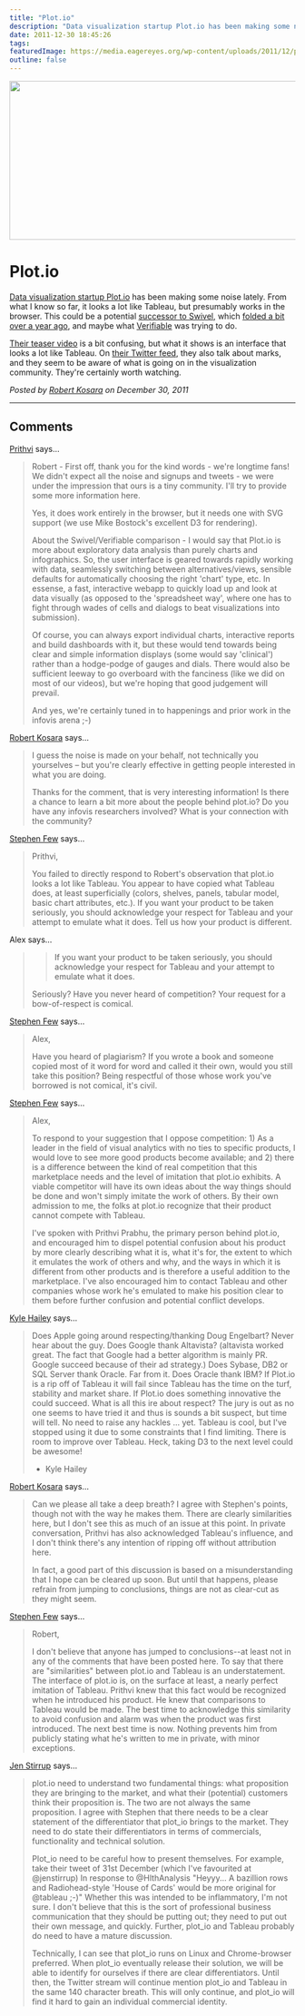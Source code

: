 ```yaml
---
title: "Plot.io"
description: "Data visualization startup Plot.io has been making some noise lately. From what I know so far, it looks a lot like Tableau, but presumably works in the browser. This could be a potential successor to Swivel, which folded a bit over a year ago, and maybe what Verifiable was trying to do."
date: 2011-12-30 18:45:26
tags: 
featuredImage: https://media.eagereyes.org/wp-content/uploads/2011/12/plot-io.png
outline: false
---
```


<p align="center"><img class="alignnone size-full wp-image-1507" title="plot.io" src="https://media.eagereyes.org/wp-content/uploads/2011/12/plot-io.png" alt="" width="600" height="280" /></p>

# Plot.io

<a href="http://www.plot.io/?lrRef=2AEnO">Data visualization startup Plot.io</a> has been making some noise lately. From what I know so far, it looks a lot like Tableau, but presumably works in the browser. This could be a potential <a title="The Rise and Fall of Swivel.com" href="/criticism/the-rise-and-fall-of-swivel">successor to Swivel</a>, which <a title="Swivel, Part 2: Solving A Single Problem" href="/criticism/swivel-part-2-solving-a-single-problem">folded a bit over a year ago</a>, and maybe what <a title="The End of Verifiable.com" href="/blog/2010/end-of-verifiable-com">Verifiable</a> was trying to do.

<a href="https://www.youtube.com/watch?v=Q904idCrY80">Their teaser video</a> is a bit confusing, but what it shows is an interface that looks a lot like Tableau. On <a href="http://twitter.com/plot_io">their Twitter feed</a>, they also talk about marks, and they seem to be aware of what is going on in the visualization community. They're certainly worth watching.


_Posted by <a href="/about">Robert Kosara</a> on December 30, 2011_


<aside class="comments">

---
## Comments

<a href="http://plot.io/" rel="nofollow noopener" target="_blank">Prithvi</a> says…
>	Robert - First off, thank you for the kind words - we're longtime fans! We didn't expect all the noise and signups and tweets - we were under the impression that ours is a tiny community. I'll try to provide some more information here.
>	
>	Yes, it does work entirely in the browser, but it needs one with SVG support (we use Mike Bostock's excellent D3 for rendering). 
>	
>	About the Swivel/Verifiable comparison - I would say that Plot.io is more about exploratory data analysis than purely charts and infographics. So, the user interface is geared towards rapidly working with data, seamlessly switching between alternatives/views, sensible defaults for automatically choosing the right 'chart' type, etc. In essense, a fast, interactive webapp to quickly load up and look at data visually (as opposed to the 'spreadsheet way', where one has to fight through wades of cells and dialogs to beat visualizations into submission). 
>	
>	Of course, you can always export individual charts, interactive reports and build dashboards with it, but these would tend towards being clear and simple information displays (some would say 'clinical') rather than a hodge-podge of gauges and dials. There would also be sufficient leeway to go overboard with the fanciness (like we did on most of our videos), but we're hoping that good judgement will prevail.
>	
>	And yes, we're certainly tuned in to happenings and prior work in the infovis arena ;-)

<a href="/about" rel="nofollow noopener" target="_blank">Robert Kosara</a> says…
>	I guess the noise is made on your behalf, not technically you yourselves – but you're clearly effective in getting people interested in what you are doing.
>	
>	Thanks for the comment, that is very interesting information! Is there a chance to learn a bit more about the people behind plot.io? Do you have any infovis researchers involved? What is your connection with the community?

<a href="http://www.perceptualedge.com" rel="nofollow noopener" target="_blank">Stephen Few</a> says…
>	Prithvi,
>	
>	You failed to directly respond to Robert's observation that plot.io looks a lot like Tableau. You appear to have copied what Tableau does, at least superficially (colors, shelves, panels, tabular model, basic chart attributes, etc.). If you want your product to be taken seriously, you should acknowledge your respect for Tableau and your attempt to emulate what it does. Tell us how your product is different.

Alex says…
>	<blockquote cite="http://eagereyes.org/blog/2011/plot-io#comment-2607">If you want your product to be taken seriously, you should acknowledge your respect for Tableau and your attempt to emulate what it does.</blockquote>
>	
>	Seriously? Have you never heard of competition?
>	Your request for a bow-of-respect is comical.

<a href="http://www.perceptualedge.com" rel="nofollow noopener" target="_blank">Stephen Few</a> says…
>	Alex,
>	
>	Have you heard of plagiarism? If you wrote a book and someone copied most of it word for word and called it their own, would you still take this position? Being respectful of those whose work you've borrowed is not comical, it's civil.

<a href="http://www.perceptualedge.com" rel="nofollow noopener" target="_blank">Stephen Few</a> says…
>	Alex,
>	
>	To respond to your suggestion that I oppose competition: 1) As a leader in the field of visual analytics with no ties to specific products, I would love to see more good products become available; and 2) there is a difference between the kind of real competition that this marketplace needs and the level of imitation that plot.io exhibits. A viable competitor will have its own ideas about the way things should be done and won't simply imitate the work of others. By their own admission to me, the folks at plot.io recognize that their product cannot compete with Tableau.
>	
>	I've spoken with Prithvi Prabhu, the primary person behind plot.io, and encouraged him to dispel potential confusion about his product by more clearly describing what it is, what it's for, the extent to which it emulates the work of others and why, and the ways in which it is different from other products and is therefore a useful addition to the marketplace. I've also encouraged him to contact Tableau and other companies whose work he's emulated to make his position clear to them before further confusion and potential conflict develops.

<a href="http://dboptimizer.com" rel="nofollow noopener" target="_blank">Kyle Hailey</a> says…
>	Does Apple going around respecting/thanking  Doug Engelbart? Never hear about the guy.
>	Does Google thank Altavista? (altavista worked great. The fact that Google had a better algorithm is mainly PR. Google succeed because of their ad strategy.)
>	Does Sybase, DB2 or SQL Server thank Oracle. Far from it.
>	Does Oracle thank IBM?
>	If Plot.io is a rip off of Tableau it will fail since Tableau has the time on the turf, stability and market share. If Plot.io does something innovative the could succeed.
>	What is all this ire about respect? 
>	The jury is out as no one seems to have tried it and thus is sounds a bit suspect, but time will tell.  No need to raise any hackles ... yet.
>	Tableau is cool, but I've stopped using it due to some constraints that I find limiting. There is room to improve over Tableau.
>	Heck, taking D3 to the next level could be awesome!
>	
>	- Kyle Hailey

<a href="/about" rel="nofollow noopener" target="_blank">Robert Kosara</a> says…
>	Can we please all take a deep breath? I agree with Stephen's points, though not with the way he makes them. There are clearly similarities here, but I don't see this as much of an issue at this point. In private conversation, Prithvi has also acknowledged Tableau's influence, and I don't think there's any intention of ripping off without attribution here.
>	
>	In fact, a good part of this discussion is based on a misunderstanding that I hope can be cleared up soon. But until that happens, please refrain from jumping to conclusions, things are not as clear-cut as they might seem.

<a href="http://www.perceptualedge.com" rel="nofollow noopener" target="_blank">Stephen Few</a> says…
>	Robert,
>	
>	I don't believe that anyone has jumped to conclusions--at least not in any of the comments that have been posted here. To say that there are "similarities" between plot.io and Tableau is an understatement. The interface of plot.io is, on the surface at least, a nearly perfect imitation of Tableau. Prithvi knew that this fact would be recognized when he introduced his product. He knew that comparisons to Tableau would be made. The best time to acknowledge this similarity to avoid confusion and alarm was when the product was first introduced. The next best time is now. Nothing prevents him from publicly stating what he's written to me in private, with minor exceptions.

<a href="http://www.copperblueconsulting.com" rel="nofollow noopener" target="_blank">Jen Stirrup</a> says…
>	plot.io need to understand two fundamental things: what proposition they are bringing to the market, and what their (potential) customers think their proposition is. The two are not always the same proposition. I agree with Stephen that there needs to be a clear statement of the differentiator that plot_io brings to the market. They need to do state their differentiators in terms of commercials, functionality and technical solution. 
>	
>	Plot_io need to be careful how to present themselves. For example, take their tweet of 31st December (which I've favourited at @jenstirrup) In response to @HlthAnalysis "Heyyy... A bazillion rows and Radiohead-style 'House of Cards' would be more original for @tableau ;-)" Whether this was intended to be inflammatory, I'm not sure. I don't believe that this is the sort of professional business communication that they should be putting out; they need to put out their own message, and quickly. Further, plot_io and Tableau  probably do need to have a mature discussion.
>	
>	Technically, I can see that plot_io runs on Linux and Chrome-browser preferred. When plot_io eventually release their solution, we will be able to identify for ourselves if there are clear differentiators. Until then, the Twitter stream will continue mention plot_io and Tableau in the same 140 character breath. This will only continue, and plot_io will find it hard to gain an individual commercial identity.

</aside>

